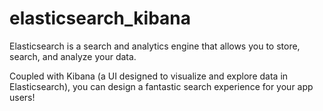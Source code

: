# elasticsearch_kibana

Elasticsearch is a search and analytics engine that allows you to store, search, and analyze your data.

Coupled with Kibana (a UI designed to visualize and explore data in Elasticsearch), you can design a fantastic search experience for your app users!
